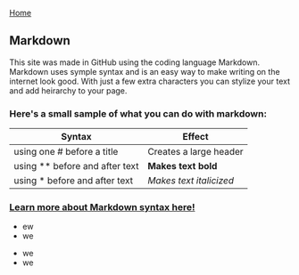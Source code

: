 
[Home](README.md)

## Markdown
This site was made in GitHub using the coding language Markdown.
Markdown uses symple syntax and is an easy way to make writing on the internet look good. With just a few extra characters you can stylize your text and add heirarchy to your page.

### Here's a small sample of what you can do with markdown:

**Syntax** | **Effect**
------ | ------
using one # before a title | Creates a large header
using ** before and after text | **Makes text bold**
using * before and after text | *Makes text italicized*


### [Learn more about Markdown syntax here!](https://docs.github.com/en/free-pro-team@latest/github/writing-on-github/basic-writing-and-formatting-syntax)

- ew
- we

* we
* we 